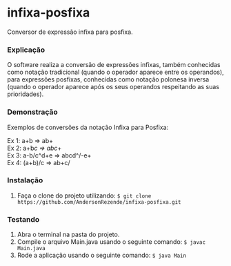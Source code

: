 # infixa-posfixa
Conversor de expressão infixa para posfixa.

### Explicação
O software realiza a conversão de expressões infixas, também conhecidas como notação tradicional (quando o operador aparece entre os operandos), para expressões posfixas, conhecidas como notação polonesa inversa (quando o operador aparece após os seus operandos respeitando as suas prioridades).

### Demonstração
Exemplos de conversões da notação Infixa para Posfixa:

Ex 1: a+b => ab+ <br>
Ex 2: a+b*c => abc*+ <br>
Ex 3: a-b/c^d+e => abcd^/-e+ <br>
Ex 4: (a+b)/c	=> ab+c/ <br>

### Instalação

1. Faça o clone do projeto utilizando: `$ git clone https://github.com/AndersonRezende/infixa-posfixa.git`

### Testando
1. Abra o terminal na pasta do projeto.
2. Compile o arquivo Main.java usando o seguinte comando: `$ javac Main.java`
3. Rode a aplicação usando o seguinte comando: `$ java Main`
